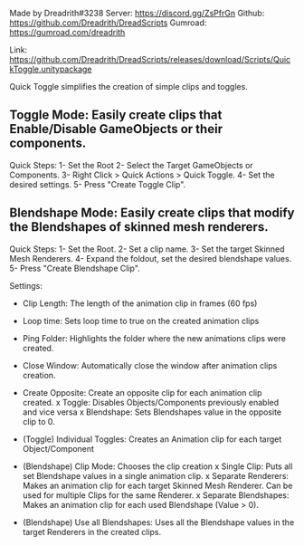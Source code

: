 Made by Dreadrith#3238
Server: https://discord.gg/ZsPfrGn
Github: https://github.com/Dreadrith/DreadScripts
Gumroad: https://gumroad.com/dreadrith

Link: https://github.com/Dreadrith/DreadScripts/releases/download/Scripts/QuickToggle.unitypackage

Quick Toggle simplifies the creation of simple clips and toggles.

Toggle Mode: Easily create clips that Enable/Disable GameObjects or their components.
-------------
Quick Steps:
1- Set the Root
2- Select the Target GameObjects or Components.
3- Right Click > Quick Actions > Quick Toggle.
4- Set the desired settings.
5- Press "Create Toggle Clip".

Blendshape Mode: Easily create clips that modify the Blendshapes of skinned mesh renderers.
----------------
Quick Steps:
1- Set the Root.
2- Set a clip name.
3- Set the target Skinned Mesh Renderers.
4- Expand the foldout, set the desired blendshape values.
5- Press "Create Blendshape Clip".

Settings:
- Clip Length: The length of the animation clip in frames (60 fps)
- Loop time: Sets loop time to true on the created animation clips
- Ping Folder: Highlights the folder where the new animations clips were created.
- Close Window: Automatically close the window after animation clips creation.
- Create Opposite: Create an opposite clip for each animation clip created.
	x Toggle: Disables Objects/Components previously enabled and vice versa
	x Blendshape: Sets Blendshapes value in the opposite clip to 0.

- (Toggle) Individual Toggles: Creates an Animation clip for each target Object/Component

- (Blendshape) Clip Mode: Chooses the clip creation
	x Single Clip: Puts all set Blendshape values in a single animation clip.
	x Separate Renderers: Makes an animation clip for each target Skinned Mesh Renderer. Can be used for multiple Clips for the same Renderer.
	x Separate Blendshapes: Makes an animation clip for each used Blendshape (Value > 0).

- (Blendshape) Use all Blendshapes: Uses all the Blendshape values in the target Renderers in the created clips.
